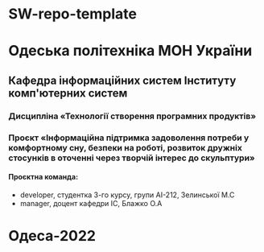 # SW-repo-template
# Одеська політехніка МОН України

## Кафедра інформаційних систем Інституту комп'ютерних систем

### Дисципліна «Технології створення програмних продуктів»

### Проєкт «Інформаційна підтримка задоволення потреби у комфортному сну, безпеки на роботі, розвиток дружніх стосунків в оточенні  через творчій інтерес до скульптури»

#### Проєктна команда:

- developer, студентка 3-го курсу, групи АІ-212, Зелинської М.С
- manager, доцент кафедри ІС, Блажко О.А

# Одеса-2022
